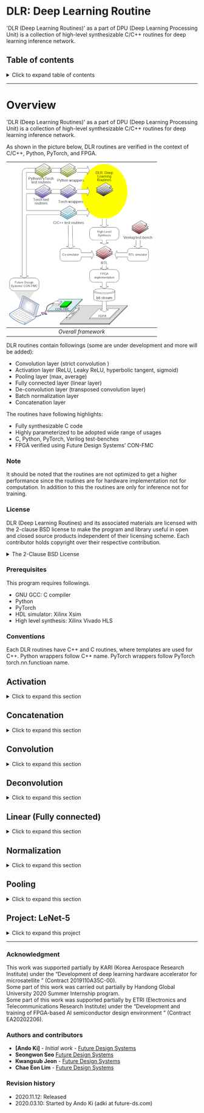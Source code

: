 # DLR: Deep Learning Routine
'DLR (Deep Learning Routines)' as a part of DPU (Deep Learning Processing
Unit) is a collection of high-level synthesizable C/C++ routines for deep learning
inference network.

## Table of contents

<details><summary>Click to expand table of contents</summary>

1. [Overview](#overview)
   1. [Note](#note)
   2. [License](#license)
   3. [Prerequisites](#prerequisites)
   4. [Conventions](#conventions)
2. [Activation](#activation)
   1. [Hyperbolic tangent](#activation_tanh)
   2. [Leaky ReLU](#activation_leaky_relu)
   3. [ReLU](#activation_relu)
   4. [Signmoid](#activation_relu)
3. [Concatenation](#concatenation)
   1. [Concat2d](#concatenation_concat2d)
4. [Convolution](#convolution)
   1. [Convolution2d](#convolution_convolution2d)
5. [Deconvolution](#deconvolution)
   1. [Deconvolution2d](#deconvolution_deconvolution2d)
6. [Linear (Fully connected)](#linear)
7. [Normalization](#normalization)
   1. [Batch normalization](#normalization_batch_normalization)
8. [Pooling](#pooling)
   1. [Average pooling](#pooling_average)
   2. [Max pooling](#pooling_max)
9. [Project: LeNet-5](#project_lenet5)
10. [Acknowledgment](#acknowledgment)
11. [Authors and contributors](#authors_and_contributors)
11. [Revision history](#revision_history)

</details>

---
# Overview<a name="overview"></a>
'DLR (Deep Learning Routines)' as a part of DPU (Deep Learning Processing
Unit) is a collection of high-level synthesizable C/C++ routines for deep learning
inference network.

As shown in the picture below, DLR routines are verified in the context of C/C++, Python, PyTorch, and FPGA.

| ![Overall framework](doc/images/dlr_framework.png) |
|:---:|
| *Overall framework* |

DLR routines contain followings (some are under development and more will be added):
* Convolution layer (strict convolution )
* Activation layer (ReLU, Leaky ReLU, hyperbolic tangent, sigmoid)
* Pooling layer (max, average)
* Fully connected layer (linear layer)
* De-convolution layer (transposed convolution layer)
* Batch normalization layer
* Concatenation layer

The routines have following highlights:
* Fully synthesizable C code
* Highly parameterized to be adopted wide range of usages
* C, Python, PyTorch, Verilog test-benches
* FPGA verified using Future Design Systems’ CON-FMC

### Note<a name="note"></a>
It should be noted that the routines are not optimized to get a higher
performance since the routines are for hardware implementation not for
computation. In addition to this the routines are only for inference not for training.

### License<a name="license"></a>
DLR (Deep Learning Routines) and its associated materials are licensed with
the 2-clause BSD license to make the program and library useful in open and
closed source products independent of their licensing scheme.
Each contributor holds copyright over their respective contribution.

<details><summary>The 2-Clause BSD License</summary>
Copyright 2020 Future Design Systems (http:://www.future-ds.com)

Redistribution and use in source and binary forms, with or without modification, are permitted provided that the following conditions are met:

1. Redistributions of source code must retain the above copyright notice, this list of conditions and the following disclaimer.

2. Redistributions in binary form must reproduce the above copyright notice, this list of conditions and the following disclaimer in the documentation and/or other materials provided with the distribution.

THIS SOFTWARE IS PROVIDED BY THE COPYRIGHT HOLDERS AND CONTRIBUTORS "AS IS" AND ANY EXPRESS OR IMPLIED WARRANTIES, INCLUDING, BUT NOT LIMITED TO, THE IMPLIED WARRANTIES OF MERCHANTABILITY AND FITNESS FOR A PARTICULAR PURPOSE ARE DISCLAIMED. IN NO EVENT SHALL THE COPYRIGHT HOLDER OR CONTRIBUTORS BE LIABLE FOR ANY DIRECT, INDIRECT, INCIDENTAL, SPECIAL, EXEMPLARY, OR CONSEQUENTIAL DAMAGES (INCLUDING, BUT NOT LIMITED TO, PROCUREMENT OF SUBSTITUTE GOODS OR SERVICES; LOSS OF USE, DATA, OR PROFITS; OR BUSINESS INTERRUPTION) HOWEVER CAUSED AND ON ANY THEORY OF LIABILITY, WHETHER IN CONTRACT, STRICT LIABILITY, OR TORT (INCLUDING NEGLIGENCE OR OTHERWISE) ARISING IN ANY WAY OUT OF THE USE OF THIS SOFTWARE, EVEN IF ADVISED OF THE POSSIBILITY OF SUCH DAMAGE.
</details>

### Prerequisites<a name="prerequisites"></a>
This program requires followings.
* GNU GCC: C compiler
* Python
* PyTorch
* HDL simulator: Xilinx Xsim
* High level synthesis: Xilinx Vivado HLS

### Conventions<a name="conventions"></a>
Each DLR routines have C++ and C routines, where templates are used for C++.
Python wrappers follow C++ name.
PyTorch wrappers follow PyTorch torch.nn.functioan name.

## Activation<a name="activation"></a>

<details><summary>Click to expand this section</summary>

### 1. Hyperbolic tangent<a name="activation_tanh"></a>

### 2. Leaky ReLU<a name="activation_leaky_relu"></a>

### 3. ReLU<a name="activation_relu"></a>

### 4. Signmoid<a name="activation_relu"></a>

</details>

## Concatenation<a name="concatenation"></a>

<details><summary>Click to expand this section</summary>

### 1. Concat2d<a name="concatenation_concat2d"></a>

| ![2D concatenation](doc/images/concat.png) |
|:---:|
| *Concatenation* |

</details>

## Convolution<a name="convolution"></a>

<details><summary>Click to expand this section</summary>

### 1. Convolution2d<a name="convolution_convolution2d"></a>
'Convolution2d()' applies a 2D convolution over an input data composed of multiple planes (i.e., channels).

| ![2D convolution](doc/images/convolution2d.png) |
|:---:|
| *COnvolutioin* |

#### 1.1. C++ routine<a name="convolution2d_cpp"></a>
C++ routines uses template to support user specific data type.

<details><summary>Click to expand C++ code</summary>

```
template<class TYPE=float>
void Convolution2d
(           TYPE     *out_data    // out_channel x out_size x out_size
    , const TYPE     *in_data     // in_channel x in_size x in_size
    , const TYPE     *kernel      // out_channel x in_channel x kernel_size x kernel_size
    , const TYPE     *bias        // out_channel
    , const uint16_t  out_size    // only for square matrix
    , const uint16_t  in_size     // only for square matrix
    , const uint8_t   kernel_size // only for square matrix
    , const uint16_t  bias_size   // out_channel
    , const uint16_t  in_channel  // number of input channels
    , const uint16_t  out_channel // number of filters (kernels)
    , const uint8_t   stride
    , const uint8_t   padding=0
    #if !defined(__SYNTHESIS__)
    , const int       rigor=0   // check rigorously when 1
    , const int       verbose=0 // verbose level
    #endif
)
```

</details>

#### 1.2. C routine<a name="convolution2d_c"></a>
C routines are build by overloading template of corresponding C++ routine.

<details><summary>Click to expand C code</summary>

```
extern void Convolution2dInt
(           int      *out_data    // out_channel x out_size x out_size
    , const int      *in_data     // in_channel x in_size x in_size
    , const int      *kernel      // in_channel x out_channel x kernel_size x kernel_size
    , const int      *bias        // bias per kernel
    , const uint16_t  out_size    // only for square matrix
    , const uint16_t  in_size     // only for square matrix
    , const uint8_t   kernel_size // only for square matrix
    , const uint16_t  bias_size   // number of biases, it should be the same as out_channel
    , const uint16_t  in_channel  // number of input channels
    , const uint16_t  out_channel // number of filters (kernels)
    , const uint8_t   stride      // stride default 1
    , const uint8_t   padding     // padding default 0
    #if !defined(__SYNTHESIS__)
    , const int       rigor       // check rigorously when 1
    , const int       verbose     // verbose level
    #endif
);
extern void Convolution2dDouble( ); // arguments are the same as Concat2dFloat, but data type is 'double' instead of 'float'
extern void Convolution2dInt( ); // arguments are the same as Concat2dFloat, but data type is 'double' instead of 'int'
```

</details>

#### 1.3. Python wrapper<a name="convolution2d_python"></a>
‘Convolution2d()’ wrapper gets NumPy arguments for array and ‘out_data’
carries calculated result. It returns ‘True’ on success or ‘False’ on failure.

<details><summary>Click to expand Python code</summary>

```
Convolution2d( out_data    # out_channel x out_size x out_size
             , in_data     # in_channel x in_size x in_size
             , kernel      # out_channel x in_channel x kernel_size x kernel_size
             , bias=None   # out_channel
             , stride=1
             , padding=0
             , rigor=False
             , verbose=False)
```

</details>

#### 1.4. PyTorch wrapper<a name="convolution2d_pytorch"></a>
‘conv2d()’ PyTorch wrapper gets PyTorch tensor arguments for array and
returns calculated result. It calls Python wrapper after converting PyTorch tensor
to NumPy array.

<details><summary>Click to expand PyTorch code</summary>

```
conv2d( input     # in_minibatch x in_channel x in_size x in_size
      , weight    # out_channel  x in_channel x kernel_size x kernel_size
      , bias=None # out_channel
      , stride=1
      , padding=0
      , dilation=1
      , groups=1
      , rigor=False
      , verbose=False)
```

</details>

</details>

## Deconvolution<a name="deconvolution"></a>

<details><summary>Click to expand this section</summary>

### 1. Deconvolution2d<a name="deconvolution_deconvolution2d"></a>

| ![2D deconvolution](doc/images/deconvolution.png) |
|:---:|
| *Deconvolution (Transposed convolution)* |

</details>

## Linear (Fully connected)<a name="linear"></a>

<details><summary>Click to expand this section</summary>

| ![Linear](doc/images/linear.png) |
|:---:|
| *Linear* |

</details>

## Normalization<a name="normalization"></a>

<details><summary>Click to expand this section</summary>

### 1. Batch normalization<a name="normalization_batch_normalization"></a>

| ![Batch normalization](doc/images/batchnorm.png) |
|:---:|
| *Batch normaization* |

</details>

## Pooling<a name="pooling"></a>

<details><summary>Click to expand this section</summary>

### 1. Average pooling<a name="pooling_average"></a>

### 2. Max pooling<a name="pooling_max"></a>

</details>


## Project: LeNet-5<a name="project_lenet5"></a>

<details><summary>Click to expand this project</summary>

| ![LeNet-5 network](doc/images/lenet5-network.png) |
|:---:|
| *NeNet-5 network* |

| ![LeNet-5 network details](doc/images/lenet5-network-details.png) |
|:---:|
| *NeNet-5 network details* |

</details>

---
### Acknowledgment<a name="acknowledgment"></a>
This work was supported partially by KARI (Korea Aerospace Research
Institute) under the “Development of deep learning hardware accelerator for
microsatellite ” (Contract 2019110A35C-00).<br>
Some part of this work was carried out partially by Handong Global University
2020 Summer Internship program.<br>
Some part of this work was supported partially by ETRI (Electronics and
Telecommunications Research Institute) under the “Development and training of
FPGA-based AI semiconductor design environment ” (Contract EA20202206).

### Authors and contributors<a name="authors_and_contributors"></a>
* **[Ando Ki]** - *Initial work* - <a href="http://www.future-ds.com" target="_blank">Future Design Systems</a>
* **Seongwon Seo** <a href="http://www.future-ds.com" target="_blank">Future Design Systems</a>
* **Kwangsub Jeon** - <a href="http://www.future-ds.com" target="_blank">Future Design Systems</a>
* **Chae Eon Lim** - <a href="http://www.future-ds.com" target="_blank">Future Design Systems</a>

### Revision history<a name="revision_history"></a>
* 2020.11.12: Released
* 2020.03.10: Started by Ando Ki (adki at future-ds.com)
